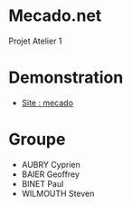 # Mecado.net

Projet Atelier 1

# Demonstration
* [Site : mecado](http://wilmouths.esy.es/site/)

# Groupe
* AUBRY Cyprien
* BAIER Geoffrey
* BINET Paul
* WILMOUTH Steven
